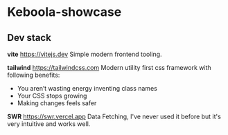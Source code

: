 # Keboola-showcase

## Dev stack

**vite** https://vitejs.dev
Simple modern frontend tooling.

**tailwind** https://tailwindcss.com
Modern utility first css framework with following benefits:

- You aren’t wasting energy inventing class names
- Your CSS stops growing
- Making changes feels safer

**SWR** https://swr.vercel.app
Data Fetching, I've never used it before but it's very intuitive and works well.
